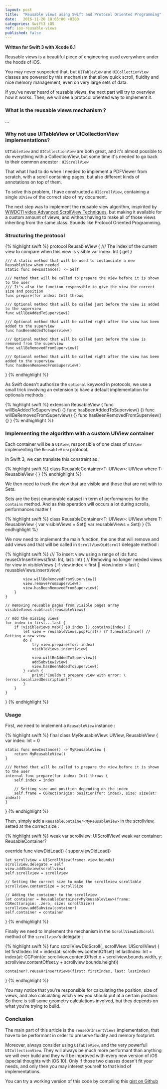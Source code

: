 ```yaml
---
layout: post
title:  "Reusable views using Swift and Protocol Oriented Programming"
date:   2016-11-20 18:05:00 +0200
categories: Swift3 iOS
ref: ios-reusable-views
published: false
---
```


**Written for Swift 3 with Xcode 8.1**

Reusable views is a beautiful piece of engineering used everywhere under the hoods of iOS.

You may never suspected that, but `UITableView` and `UICollectionView` classes are powered by this mechanism that allow quick scroll, fluidity and nice memory management, even on very large sets of data.

If you've never heard of reusable views, the next part will try to overview how it works. Then, we will see a protocol oriented way to implement it.

### What is the reusable views mechanism ?

...

### Why not use UITableView or UICollectionView implementations?

`UITableView` and `UICollectionView` are both great, and it's almost possible to do everything with a CollectionView, but some time it's needed to go back to their common ancestor : `UIScrollView`

That what I had to do when I needed to implement a PDFViewer from scratch, with a scroll containing pages, but also different kinds of annotations on top of them.

To solve this problem, I have constructed a `UIScrollView`, containing a single `UIView` of the correct size of my document.

The next step was to implement the reusable view algorithm, inspirited by [WWDC11 video Advanced ScrollView Techniques][wwdc11], but making it available for a custom amount of views, and without having to make all of those views inheriting from the same class. Sounds like Protocol Oriented Programming.

### Structuring the protocol

{% highlight swift %}
protocol ReusableView {
    /// The index of the current view to compare when this view is visible
    var index: Int { get }

    /// A static method that will be used to instanciate a new ReusableView when needed
    static func newInstance() -> Self

    /// Method that will be called to prepare the view before it is shown to the user
    /// It's also the function responsible to give the view the correct size and position
    func prepare(for index: Int) throws

    /// Optional method that will be called just before the view is added to the superview
    func willBeAddedToSuperview()

    /// Optional method that will be called right after the view has been added to the superview
    func hasBeenAddedToSuperview()

    /// Optional method that will be called just before the view is removed from the superview
    func willBeRemovedFromSuperview()

    /// Optional method that will be called right after the view has been added to the superview
    func hasBeenRemovedFromSuperview()
}
{% endhighlight %}

As Swift doesn't authorize the `optional` keyword in protocols, we use a small trick involving an extension to have a default implementation for optionals methods :

{% highlight swift %}
extension ReusableView {
    func willBeAddedToSuperview() {}
    func hasBeenAddedToSuperview() {}
    func willBeRemovedFromSuperview() {}
    func hasBeenRemovedFromSuperview() {}
}
{% endhighlight %}

### Implementing the algorithm with a custom UIView container

Each container will be a `UIView`, responsible of one class of `UIView` implementing the `ReusableView` protocol.

In Swift 3, we can translate this constraint as :

{% highlight swift %}
class ReusableContainer<T: UIView>: UIView where T: ReusableView {
}
{% endhighlight %}

We then need to track the view that are visible and those that are not with to Sets.

Sets are the best enumerable dataset in term of performances for the `contains` method. And as this operation will occurs a lot during scrolls, performances matter !

{% highlight swift %}
class ReusableContainer<T: UIView>: UIView where T: ReusableView {
    var visibleViews = Set<T>()
    var reusableViews = Set<T>()
}
{% endhighlight %}

We now need to implement the main function, the one that will remove and add views
and that will be called in `ScrollViewDidScroll` delegate method :

{% highlight swift %}
/// To insert view using a range of ids
func reuseOrInsertViews(first: Int, last: Int) {
    // Removing no longer needed views
    for view in visibleViews {
        if view.index < first || view.index > last {
            reusableViews.insert(view)

            view.willBeRemovedFromSuperview()
            view.removeFromSuperview()
            view.hasBeenRemovedFromSuperview()
        }
    }

    // Removing reusable pages from visible pages array
    visibleViews.subtract(reusableViews)

    // Add the missing views
    for index in first...last {
        if !visibleViews.map({ $0.index }).contains(index) {
            let view = reusableViews.popFirst() ?? T.newInstance() // Getting a new view
            do {
                try view.prepare(for: index)
                visibleViews.insert(view)

                view.willBeAddedToSuperview()
                addSubview(view)
                view.hasBeenAddedToSuperview()
            } catch {
                print("Couldn't prepare view with error: \(error.localizedDescription)")
            }
        }
    }
}
{% endhighlight %}

### Usage

First, we need to implement a `ReusableView` instance :

{% highlight swift %}
final class MyReusableView: UIView, ReusableView {
    var index: Int = 0

    static func newInstance() -> MyReusableView {
        return MyReusableView()
    }

    /// Method that will be called to prepare the view before it is shown to the user
    internal func prepare(for index: Int) throws {
        self.index = index

        // Setting size and position depending on the index
        self.frame = CGRect(origin: position(for: index), size: size(at: index))
    }
}
{% endhighlight %}

Then, simply add a `ReusableContainer<MyReusableView>` in the scrollview, setted at the correct size :

{% highlight swift %}
weak var scrollview: UIScrollView!
weak var container: ReusableContainer<MyReusableView>?

override func viewDidLoad() {
    super.viewDidLoad()

    let scrollview = UIScrollView(frame: view.bounds)
    scrollview.delegate = self
    view.addSubview(scrollview)
    self.scrollview = scrollview

    // Setting the correct size to make the scrollview scrollable
    scrollview.contentSize = scrollSize

    // Adding the container to the scrollview
    let container = ReusableContainer<MyReusableView>(frame: CGRect(origin: .zero, size: scrollSize))
    scrollview.addSubview(container)
    self.container = container
}
{% endhighlight %}

Finally we need to implement the mechanism in the `ScrollViewDidScroll` method of the `scrollview`'s delegate :

{% highlight swift %}
func scrollViewDidScroll(_ scrollView: UIScrollView) {
    let firstIndex: Int = index(at: scrollview.contentOffset)
    let lastIndex: Int = index(at: CGPoint(x: scrollview.contentOffset.x + scrollview.bounds.width, y: scrollview.contentOffset.y + scrollview.bounds.height))

    container?.reuseOrInsertViews(first: firstIndex, last: lastIndex)
}
{% endhighlight %}

You may notice that you're responsible for calculating the position, size of views,
and also calculating witch view you should put at a certain position.
So there is still some geometry calculations involved, but they depends on what you're trying to build.

### Conclusion

The main part of this article is the `reuseOrInsertViews` implementation, that have to be
performant in order to preserve fluidity and memory footprint.

Moreover, always consider using `UITableView`, and the very powerfull `UICollectionView`. They will always be much more performant than anything we will ever build and they will be improved with every new version of iOS (special thoughts with iOS 10).
Only if those two classes doesn't fit your needs, and only then you may interest yourself to that kind of implementations.

You can try a working version of this code by compiling this [gist on Github][gist]

[wwdc11]: https://developer.apple.com/videos/play/wwdc2011/104/
[gist]: https://gist.github.com/Dean151/122c8d2eb2b49a325e8ba5a46e3eff8a
